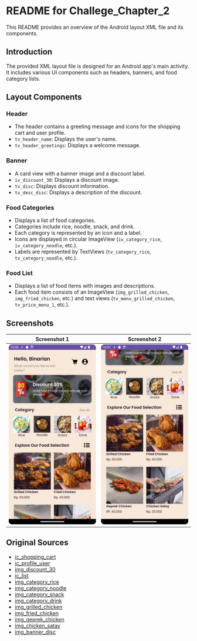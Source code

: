 # README for Challege_Chapter_2

This README provides an overview of the Android layout XML file and its components.

## Introduction

The provided XML layout file is designed for an Android app's main activity. It includes various UI components such as headers, banners, and food category lists.

## Layout Components

### Header

- The header contains a greeting message and icons for the shopping cart and user profile.
- `tv_header_name`: Displays the user's name.
- `tv_header_greetings`: Displays a welcome message.

### Banner

- A card view with a banner image and a discount label.
- `iv_discount_30`: Displays a discount image.
- `tv_disc`: Displays discount information.
- `tv_desc_disc`: Displays a description of the discount.

### Food Categories

- Displays a list of food categories.
- Categories include rice, noodle, snack, and drink.
- Each category is represented by an icon and a label.
- Icons are displayed in circular ImageView (`iv_category_rice`, `iv_category_noodle`, etc.).
- Labels are represented by TextViews (`tv_category_rice`, `tv_category_noodle`, etc.).

### Food List

- Displays a list of food items with images and descriptions.
- Each food item consists of an ImageView (`img_grilled_chicken`, `img_fried_chicken`, etc.) and text views (`tv_menu_grilled_chicken`, `tv_price_menu_1`, etc.).


## Screenshots

| Screenshot 1 | Screenshot 2 |
| ------------ | ------------ |
| ![App Screenshot](app/src/main/res/screenshot/Screenshot_20230908_225045.png) | ![App Screenshot](app/src/main/res/screenshot/Screenshot_20230908_225110.png) |



## Original Sources

- [ic_shopping_cart](https://www.flaticon.com/free-icon/shopping-cart_2838838?term=shoping+cart&page=1&position=6&origin=search&related_id=2838838)
- [ic_profile_user](https://www.flaticon.com/free-icon/profile-user_64572?term=user&page=1&position=18&origin=search&related_id=64572)
- [img_discount_30](https://www.flaticon.com/free-icon/discount_6132812?term=discount+30&page=1&position=10&origin=search&related_id=6132812)
- [ic_list](https://www.flaticon.com/free-icon/list_2099192?related_id=2099192)
- [img_category_rice](https://unsplash.com/photos/vCNLO20cuwY)
- [img_category_noodle](https://unsplash.com/photos/RwAXb8Hv_sU)
- [img_category_snack](https://unsplash.com/photos/PvAAYZx-yf8)
- [img_category_drink](https://unsplash.com/photos/sSnCZlEWN5E)
- [img_grilled_chicken](https://unsplash.com/photos/CT3BGFLHzIM)
- [img_fried_chicken](https://unsplash.com/photos/VN8XVqc7ZSE)
- [img_geprek_chicken](https://unsplash.com/photos/HcuDp4VaKvM)
- [img_chicken_satay](https://unsplash.com/photos/uEmmhAMSUdU)
- [img_banner_disc](https://unsplash.com/photos/7YLe87dcrm8)
